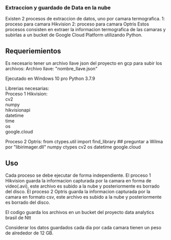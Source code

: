### Extraccion y guardado de Data en la nube

Existen 2 procesos de extraccion de datos, uno por camara termografica.
1: proceso para camara Hikvision
2: proceso para camara Optris
Estos procesos consisten en extraer la informacion termografica de las camaras y subirlas a un bucket de Google Cloud Platform utilizando Python.

## Requeriemientos

Es necesario tener un archivo llave json del proyecto en gcp para subir los archivos: 
Archivo llave: "nombre_llave.json"

Ejecutado en Windows 10 pro
Python 3.7.9

Librerias necesarias:  
Proceso 1 Hikvision:  
cv2  
numpy  
hikvisionapi  
datetime  
time  
os  
google.cloud  

Proceso 2 Optris:
from ctypes.util import find_library  ## preguntar a Wilma por "libirimager.dll"
numpy 
ctypes
cv2
os
datetime
google.cloud

## Uso

Cada proceso se debe ejecutar de forma independiente.
El proceso 1 Hikvision guarda la informacion capturada por la camara en forma de video(.avi), este archivo es subido a la nube y posteriormente es borrado del disco.
El proceso 2 Optris guarda la informacion capturada por la camara en formato csv, este archivo es subido a la nube y posteriormente es borrado del disco.

El codigo guarda los archivos en un bucket del proyecto data analytics brasil de Ntt

Considerar los datos guardados cada dia por cada camara tienen un peso de alrededor de 12 GB.
